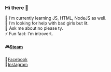 ### Hi there 👋
🌱 I’m currently learning JS, HTML, NodeJS as well.<br>
 🤔 I’m looking for help with bad girls but lit.<br>
 💬 Ask me about no please ty.<br>
 ⚡ Fun fact: I'm introvert.<br>
 #### :video_game:[Steam](https://steamcommunity.com/id/demeterthu/)<br>
 :notebook:[Facebook](https://www.facebook.com/dmtthu/)<br>
 :bicyclist:[Instagram](https://www.instagram.com/demeter.thu/)<br>
<!--
**demeterthu/demeterthu** is a ✨ _special_ ✨ repository because its `README.md` (this file) appears on your GitHub profile.

Here are some ideas to get you started:

- 🔭 I’m currently working on ...
- 🌱 I’m currently learning ...
- 👯 I’m looking to collaborate on ...
- 🤔 I’m looking for help with ...
- 💬 Ask me about ...
- 📫 How to reach me: ...
- 😄 Pronouns: ...
- ⚡ Fun fact: ...
-->
